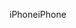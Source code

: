 <span data-ttu-id="7ad26-101">iPhone</span><span class="sxs-lookup"><span data-stu-id="7ad26-101">iPhone</span></span>